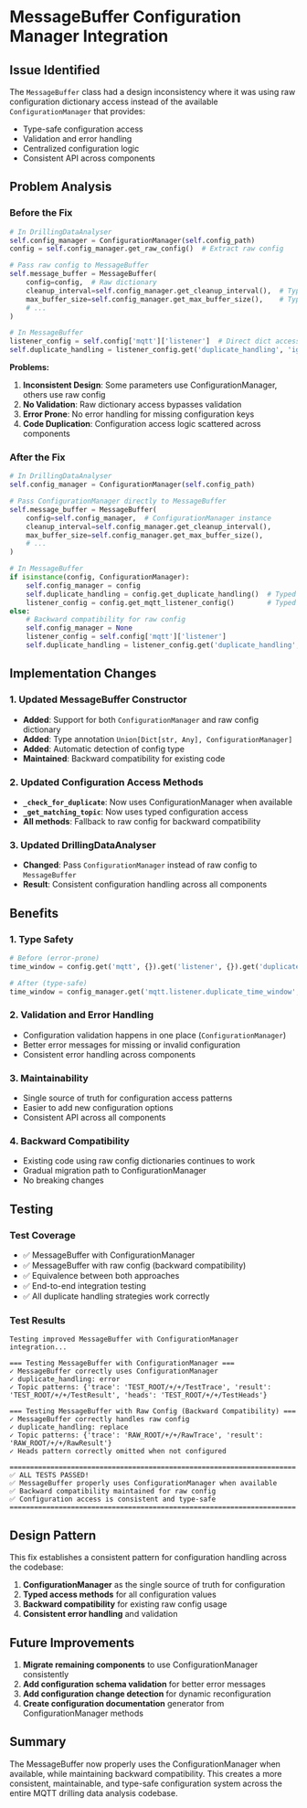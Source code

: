 # MessageBuffer Configuration Manager Integration

## Issue Identified

The `MessageBuffer` class had a design inconsistency where it was using raw configuration dictionary access instead of the available `ConfigurationManager` that provides:

- Type-safe configuration access
- Validation and error handling  
- Centralized configuration logic
- Consistent API across components

## Problem Analysis

### Before the Fix

```python
# In DrillingDataAnalyser
self.config_manager = ConfigurationManager(self.config_path)
config = self.config_manager.get_raw_config()  # Extract raw config

# Pass raw config to MessageBuffer
self.message_buffer = MessageBuffer(
    config=config,  # Raw dictionary
    cleanup_interval=self.config_manager.get_cleanup_interval(),  # Typed access
    max_buffer_size=self.config_manager.get_max_buffer_size(),    # Typed access
    # ...
)

# In MessageBuffer
listener_config = self.config['mqtt']['listener']  # Direct dict access
self.duplicate_handling = listener_config.get('duplicate_handling', 'ignore')
```

**Problems:**
1. **Inconsistent Design**: Some parameters use ConfigurationManager, others use raw config
2. **No Validation**: Raw dictionary access bypasses validation
3. **Error Prone**: No error handling for missing configuration keys
4. **Code Duplication**: Configuration access logic scattered across components

### After the Fix

```python
# In DrillingDataAnalyser
self.config_manager = ConfigurationManager(self.config_path)

# Pass ConfigurationManager directly to MessageBuffer
self.message_buffer = MessageBuffer(
    config=self.config_manager,  # ConfigurationManager instance
    cleanup_interval=self.config_manager.get_cleanup_interval(),
    max_buffer_size=self.config_manager.get_max_buffer_size(),
    # ...
)

# In MessageBuffer
if isinstance(config, ConfigurationManager):
    self.config_manager = config
    self.duplicate_handling = config.get_duplicate_handling()  # Typed access
    listener_config = config.get_mqtt_listener_config()        # Typed access
else:
    # Backward compatibility for raw config
    self.config_manager = None
    listener_config = self.config['mqtt']['listener']
    self.duplicate_handling = listener_config.get('duplicate_handling', 'ignore')
```

## Implementation Changes

### 1. Updated MessageBuffer Constructor

- **Added**: Support for both `ConfigurationManager` and raw config dictionary
- **Added**: Type annotation `Union[Dict[str, Any], ConfigurationManager]`
- **Added**: Automatic detection of config type
- **Maintained**: Backward compatibility for existing code

### 2. Updated Configuration Access Methods

- **`_check_for_duplicate`**: Now uses ConfigurationManager when available
- **`_get_matching_topic`**: Now uses typed configuration access
- **All methods**: Fallback to raw config for backward compatibility

### 3. Updated DrillingDataAnalyser

- **Changed**: Pass `ConfigurationManager` instead of raw config to `MessageBuffer`
- **Result**: Consistent configuration handling across all components

## Benefits

### 1. Type Safety
```python
# Before (error-prone)
time_window = config.get('mqtt', {}).get('listener', {}).get('duplicate_time_window', 1.0)

# After (type-safe)
time_window = config_manager.get('mqtt.listener.duplicate_time_window', 1.0)
```

### 2. Validation and Error Handling
- Configuration validation happens in one place (`ConfigurationManager`)
- Better error messages for missing or invalid configuration
- Consistent error handling across components

### 3. Maintainability
- Single source of truth for configuration access patterns
- Easier to add new configuration options
- Consistent API across all components

### 4. Backward Compatibility
- Existing code using raw config dictionaries continues to work
- Gradual migration path to ConfigurationManager
- No breaking changes

## Testing

### Test Coverage
- ✅ MessageBuffer with ConfigurationManager
- ✅ MessageBuffer with raw config (backward compatibility)
- ✅ Equivalence between both approaches
- ✅ End-to-end integration testing
- ✅ All duplicate handling strategies work correctly

### Test Results
```
Testing improved MessageBuffer with ConfigurationManager integration...

=== Testing MessageBuffer with ConfigurationManager ===
✓ MessageBuffer correctly uses ConfigurationManager
✓ duplicate_handling: error
✓ Topic patterns: {'trace': 'TEST_ROOT/+/+/TestTrace', 'result': 'TEST_ROOT/+/+/TestResult', 'heads': 'TEST_ROOT/+/+/TestHeads'}

=== Testing MessageBuffer with Raw Config (Backward Compatibility) ===
✓ MessageBuffer correctly handles raw config
✓ duplicate_handling: replace
✓ Topic patterns: {'trace': 'RAW_ROOT/+/+/RawTrace', 'result': 'RAW_ROOT/+/+/RawResult'}
✓ Heads pattern correctly omitted when not configured

======================================================================
✅ ALL TESTS PASSED!
✅ MessageBuffer properly uses ConfigurationManager when available
✅ Backward compatibility maintained for raw config
✅ Configuration access is consistent and type-safe
======================================================================
```

## Design Pattern

This fix establishes a consistent pattern for configuration handling across the codebase:

1. **ConfigurationManager** as the single source of truth for configuration
2. **Typed access methods** for all configuration values
3. **Backward compatibility** for existing raw config usage
4. **Consistent error handling** and validation

## Future Improvements

1. **Migrate remaining components** to use ConfigurationManager consistently
2. **Add configuration schema validation** for better error messages
3. **Add configuration change detection** for dynamic reconfiguration
4. **Create configuration documentation** generator from ConfigurationManager methods

## Summary

The MessageBuffer now properly uses the ConfigurationManager when available, while maintaining backward compatibility. This creates a more consistent, maintainable, and type-safe configuration system across the entire MQTT drilling data analysis codebase.
